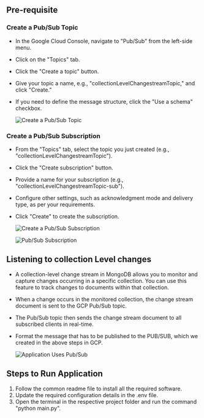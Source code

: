 ## Pre-requisite

### Create a Pub/Sub Topic
- In the Google Cloud Console, navigate to "Pub/Sub" from the left-side menu.
- Click on the "Topics" tab.
- Click the "Create a topic" button.
- Give your topic a name, e.g., "collectionLevelChangestreamTopic," and click "Create."
- If you need to define the message structure, click the "Use a schema" checkbox.

  ![Create a Pub/Sub Topic](https://github.com/TSowbaranika/BQGCPAtlas/assets/109083730/90228a4e-e735-4b12-a5b7-672c76980c15)

### Create a Pub/Sub Subscription
- From the "Topics" tab, select the topic you just created (e.g., "collectionLevelChangestreamTopic").
- Click the "Create subscription" button.
- Provide a name for your subscription (e.g., "collectionLevelChangestreamTopic-sub").
- Configure other settings, such as acknowledgment mode and delivery type, as per your requirements.
- Click "Create" to create the subscription.

  ![Create a Pub/Sub Subscription](https://github.com/TSowbaranika/BQGCPAtlas/assets/109083730/b56a07f0-a7c3-42a4-8899-518992077e86)

  ![Pub/Sub Subscription](https://github.com/TSowbaranika/BQGCPAtlas/assets/109083730/c79f6e03-a421-45cf-9cff-86111c35327b)

## Listening to collection Level changes
- A collection-level change stream in MongoDB allows you to monitor and capture changes occurring in a specific collection. You can use this feature to track changes to documents within that collection.
- When a change occurs in the monitored collection, the change stream document is sent to the GCP Pub/Sub topic.
- The Pub/Sub topic then sends the change stream document to all subscribed clients in real-time.
- Format the message that has to be published to the PUB/SUB, which we created in the above steps in GCP.

  ![Application Uses Pub/Sub](https://github.com/TSowbaranika/BQGCPAtlas/assets/109083730/04271301-e466-4061-b114-242e2142249d)

## Steps to Run Application
1. Follow the common readme file to install all the required software.
2. Update the required configuration details in the .env file.
3. Open the terminal in the respective project folder and run the command "python main.py".
